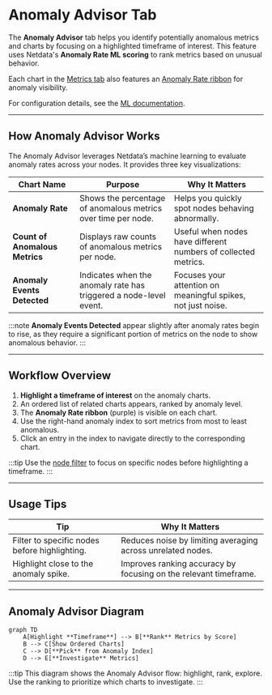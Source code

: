 # **Anomaly Advisor Tab**

The **Anomaly Advisor** tab helps you identify potentially anomalous metrics and charts by focusing on a highlighted timeframe of interest. This feature uses Netdata's **Anomaly Rate ML scoring** to rank metrics based on unusual behavior.

Each chart in the [Metrics tab](/docs/dashboards-and-charts/metrics-tab-and-single-node-tabs.md) also features an [Anomaly Rate ribbon](/docs/dashboards-and-charts/netdata-charts.md#anomaly-rate-ribbon) for anomaly visibility.

For configuration details, see the [ML documentation](/src/ml/README.md).

---

## **How Anomaly Advisor Works**

The Anomaly Advisor leverages Netdata’s machine learning to evaluate anomaly rates across your nodes. It provides three key visualizations:

| Chart Name                      | Purpose                                                              | Why It Matters                                               |
|----------------------------------|----------------------------------------------------------------------|--------------------------------------------------------------|
| **Anomaly Rate**                | Shows the percentage of anomalous metrics over time per node.         | Helps you quickly spot nodes behaving abnormally.            |
| **Count of Anomalous Metrics**  | Displays raw counts of anomalous metrics per node.                   | Useful when nodes have different numbers of collected metrics.|
| **Anomaly Events Detected**     | Indicates when the anomaly rate has triggered a node-level event.    | Focuses your attention on meaningful spikes, not just noise. |

:::note
**Anomaly Events Detected** appear slightly after anomaly rates begin to rise, as they require a significant portion of metrics on the node to show anomalous behavior.
:::

---

## **Workflow Overview**

1. **Highlight a timeframe of interest** on the anomaly charts.
2. An ordered list of related charts appears, ranked by anomaly level.
3. The **Anomaly Rate ribbon** (purple) is visible on each chart.
4. Use the right-hand anomaly index to sort metrics from most to least anomalous.
5. Click an entry in the index to navigate directly to the corresponding chart.

:::tip
Use the [node filter](/docs/dashboards-and-charts/node-filter.md) to focus on specific nodes before highlighting a timeframe.
:::

---

## **Usage Tips**

| Tip                                                    | Why It Matters                                              |
|---------------------------------------------------------|-------------------------------------------------------------|
| Filter to specific nodes before highlighting.          | Reduces noise by limiting averaging across unrelated nodes.  |
| Highlight close to the anomaly spike.                  | Improves ranking accuracy by focusing on the relevant timeframe. |

---

## **Anomaly Advisor Diagram**

```mermaid
graph TD
    A[Highlight **Timeframe**] --> B[**Rank** Metrics by Score]
    B --> C[Show Ordered Charts]
    C --> D[**Pick** from Anomaly Index]
    D --> E[**Investigate** Metrics]
```

:::tip
This diagram shows the Anomaly Advisor flow: highlight, rank, explore. Use the ranking to prioritize which charts to investigate.
:::
